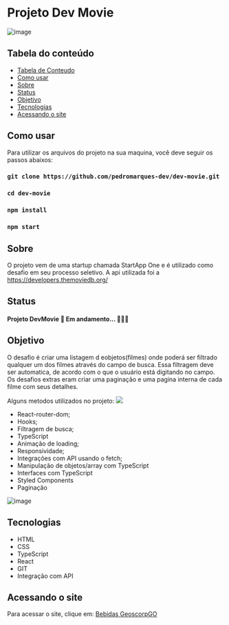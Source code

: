 # Projeto Dev Movie

![image](https://user-images.githubusercontent.com/81711739/156869488-a2b70fbc-7e49-492d-b4ff-8226b390ff74.png)


## Tabela do conteúdo

   * [Tabela de Conteudo](#tabela-de-conteudo)
   * [Como usar](#Como-usar)
   * [Sobre](#Sobre)
   * [Status](#status)
   * [Objetivo](#objetivo)
   * [Tecnologias](#tecnologias)
   * [Acessando o site](#acessando-o-site)

## Como usar
 Para utilizar os arquivos do projeto na sua maquina, você deve seguir os passos abaixos:

### `git clone https://github.com/pedromarques-dev/dev-movie.git`
### `cd dev-movie`
### `npm install`
### `npm start`

## Sobre
  O projeto vem de uma startup chamada StartApp One e é utilizado como desafio em seu processo seletivo.  A api utilizada foi a https://developers.themoviedb.org/ 

## Status
 
  #### Projeto DevMovie 🚀 Em andamento... 🚧👷‍♂️
       
## Objetivo

  O desafio é criar uma listagem d eobjetos(filmes) onde poderá ser filtrado qualquer um dos filmes através do campo de busca. Essa filtragem deve ser automatica, de acordo com o que o usuário está digitando no campo. Os desafios extras eram criar uma paginação e uma pagina interna de cada filme com seus detalhes.


  Alguns metodos utilizados no projeto:
  <img src='./public/assets/images/dev-movie.gif'>
   
   * React-router-dom;
   * Hooks;
   * Filtragem de busca;
   * TypeScript
   * Animação de loading;
   * Responsividade;
   * Integrações com API usando o fetch;
   * Manipulação de objetos/array com TypeScript
   * Interfaces com TypeScript
   * Styled Components
   * Paginação 
   
![image](https://user-images.githubusercontent.com/81711739/156869631-36ec5ace-55ed-491b-b8f9-d2d4f919efb7.png)


## Tecnologias

 * HTML
 * CSS
 * TypeScript
 * React
 * GIT
 * Integração com API

## Acessando o site

  Para acessar o site, clique em: 
  <a href='https://bebidas-geoscorp-go.vercel.app/' target='_blank' >Bebidas GeoscorpGO</a>
